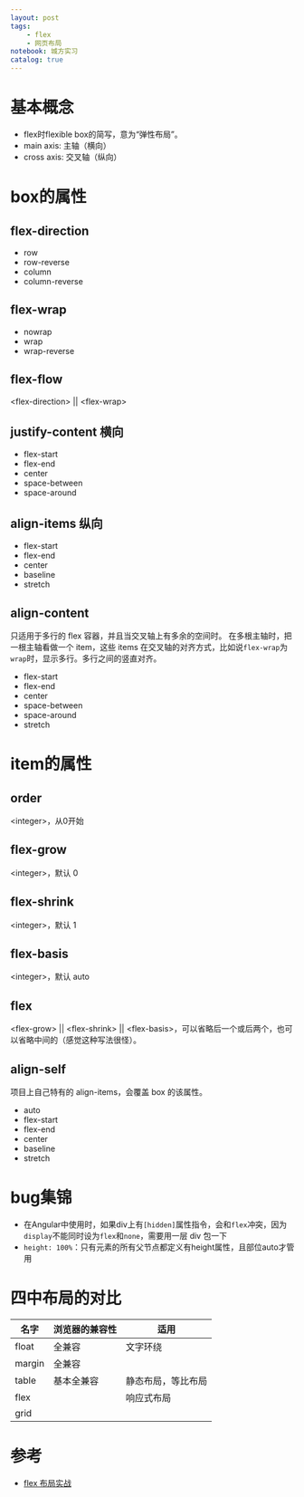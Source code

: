 ```yaml
---
layout: post
tags: 
    - flex
    - 网页布局
notebook: 城方实习
catalog: true
---
```



[//]:<> (sdfdsf)

# 基本概念
- flex时flexible box的简写，意为“弹性布局”。
- main axis: 主轴（横向）
- cross axis: 交叉轴（纵向）

# box的属性
## flex-direction
- row
- row-reverse
- column 
- column-reverse

## flex-wrap
- nowrap
- wrap
- wrap-reverse

## flex-flow
\<flex-direction\> || \<flex-wrap\>

## justify-content 横向
- flex-start
- flex-end
- center
- space-between
- space-around

## align-items 纵向
- flex-start
- flex-end
- center
- baseline
- stretch

## align-content
只适用于多行的 flex 容器，并且当交叉轴上有多余的空间时。
在多根主轴时，把一根主轴看做一个 item，这些 items 在交叉轴的对齐方式，比如说`flex-wrap`为`wrap`时，显示多行。多行之间的竖直对齐。
- flex-start
- flex-end
- center
- space-between
- space-around
- stretch

# item的属性
## order
\<integer\>，从0开始
## flex-grow
\<integer\>，默认 0
## flex-shrink
\<integer\>，默认 1
## flex-basis
\<integer\>，默认 auto
## flex
\<flex-grow\> || \<flex-shrink\> || \<flex-basis\>，可以省略后一个或后两个，也可以省略中间的（感觉这种写法很怪）。
## align-self
项目上自己特有的 align-items，会覆盖 box 的该属性。
- auto
- flex-start
- flex-end
- center
- baseline
- stretch

# bug集锦

- 在Angular中使用时，如果div上有`[hidden]`属性指令，会和`flex`冲突，因为`display`不能同时设为`flex`和`none`，需要用一层 div 包一下
- `height: 100%`：只有元素的所有父节点都定义有height属性，且部位auto才管用

# 四中布局的对比
|名字|浏览器的兼容性|适用|
|-|-|-|
|float|全兼容|文字环绕|
|margin|全兼容||
|table|基本全兼容|静态布局，等比布局|
|flex||响应式布局|
|grid|||

# 参考
- [flex 布局实战](https://www.w3cplus.com/css3/going-all-in-on-flexbox.html)

